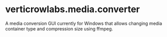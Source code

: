 # verticrowlabs.media.converter

A media conversion GUI currently for Windows that allows changing media container type and compression size using ffmpeg.
